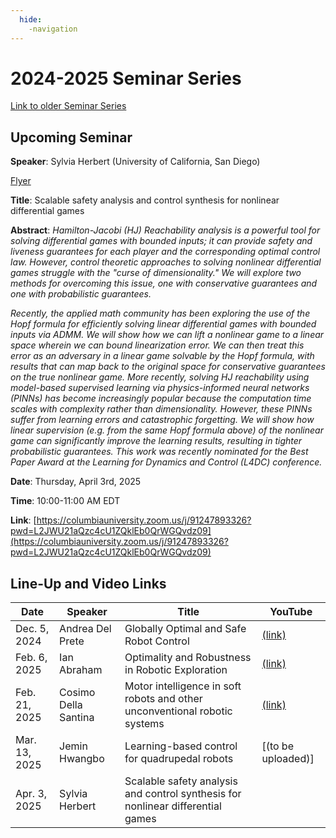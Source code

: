 ```yaml
---
  hide:
    -navigation
---
```


# 2024-2025 Seminar Series

[Link to older Seminar Series](seminars_old.md)

## Upcoming Seminar

**Speaker**: Sylvia Herbert (University of California, San Diego)

[Flyer](assets/flyer_SylviaHerbert-April13.pdf)

**Title**: Scalable safety analysis and control synthesis for nonlinear differential games

**Abstract**: *Hamilton-Jacobi (HJ) Reachability analysis is a powerful tool for solving differential games with bounded inputs; it can provide safety and liveness guarantees for each player and the corresponding optimal control law. However, control theoretic approaches to solving nonlinear differential games struggle with the "curse of dimensionality." We will explore two methods for overcoming this issue, one with conservative guarantees and one with probabilistic guarantees.*

*Recently, the applied math community has been exploring the use of the Hopf formula for efficiently solving linear differential games with bounded inputs via ADMM. We will show how we can lift a nonlinear game to a linear space wherein we can bound linearization error. We can then treat this error as an adversary in a linear game solvable by the Hopf formula, with results that can map back to the original space for conservative guarantees on the true nonlinear game. More recently, solving HJ reachability using model-based supervised learning via physics-informed neural networks (PINNs) has become increasingly popular because the computation time scales with complexity rather than dimensionality. However, these PINNs suffer from learning errors and catastrophic forgetting. We will show how linear supervision (e.g. from the same Hopf formula above) of the nonlinear game can significantly improve the learning results, resulting in tighter probabilistic guarantees. This work was recently nominated for the Best Paper Award at the Learning for Dynamics and Control (L4DC) conference.*

**Date**: Thursday, April 3rd, 2025

**Time**: 10:00-11:00 AM EDT

**Link**: [https://columbiauniversity.zoom.us/j/91247893326?pwd=L2JWU21aQzc4cU1ZQklEb0QrWGQvdz09](https://columbiauniversity.zoom.us/j/91247893326?pwd=L2JWU21aQzc4cU1ZQklEb0QrWGQvdz09)

## Line-Up and Video Links

| Date | Speaker | Title | YouTube |
| ----------- | ----------- | ----------- | ----------- |
| Dec. 5, 2024  | Andrea Del Prete | Globally Optimal and Safe Robot Control | [(link)](https://www.youtube.com/watch?v=BQR0lANoJzI) |
| Feb. 6, 2025  | Ian Abraham | Optimality and Robustness in Robotic Exploration | [(link)](https://youtu.be/2wZAAMb84BI) |
| Feb. 21, 2025  | Cosimo Della Santina  | Motor intelligence in soft robots and other unconventional robotic systems | [(link)](https://youtu.be/Wx2cCgwi2S0) |
| Mar. 13, 2025  | Jemin Hwangbo | Learning-based control for quadrupedal robots | [(to be uploaded)] |
| Apr. 3, 2025  | Sylvia Herbert | Scalable safety analysis and control synthesis for nonlinear differential games |  |

